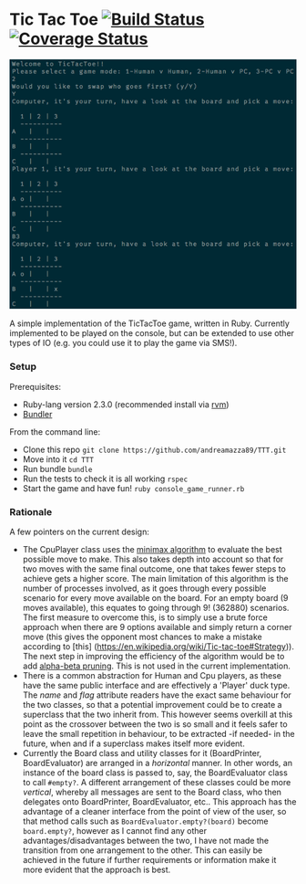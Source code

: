 # Tic Tac Toe [![Build Status](https://travis-ci.org/andreamazza89/TTT.svg?branch=master)](https://travis-ci.org/andreamazza89/TTT) [![Coverage Status](https://coveralls.io/repos/github/andreamazza89/TTT/badge.svg?branch=master)](https://coveralls.io/github/andreamazza89/TTT?branch=master)

![screenshot](https://github.com/andreamazza89/TTT/blob/master/screenshot/Screen%20Shot%202016-10-30%20at%2010.47.19.png)

A simple implementation of the TicTacToe game, written in Ruby. Currently 
implemented to be played on the console, but can be extended to use other types 
of IO (e.g. you could use it to play the game via SMS!).

### Setup

Prerequisites:

- Ruby-lang version 2.3.0 (recommended install via [rvm](https://rvm.io/rvm/install))
- [Bundler](http://bundler.io/)

From the command line:

- Clone this repo ```git clone https://github.com/andreamazza89/TTT.git```
- Move into it ```cd TTT```
- Run bundle ```bundle```
- Run the tests to check it is all working ```rspec```
- Start the game and have fun! ```ruby console_game_runner.rb```

### Rationale

A few pointers on the current design:

- The CpuPlayer class uses the [minimax algorithm](https://en.wikipedia.org/wiki/Minimax) 
to evaluate the best possible move to make. This also takes depth into account 
so that for two moves with the same final outcome, one that takes fewer steps to 
achieve gets a higher score. The main limitation of this algorithm is the number 
of processes involved, as it goes through every possible scenario for every move 
available on the board. For an empty board (9 moves available), this equates to 
going through 9! (362880) scenarios. The first measure to overcome this, is to 
simply use a brute force approach when there are 9 options available and simply 
return a corner move (this gives the opponent most chances to make a mistake 
according to [this] (https://en.wikipedia.org/wiki/Tic-tac-toe#Strategy)). The 
next step in improving the efficiency of the algorithm would be to add 
[alpha-beta pruning](https://en.wikipedia.org/wiki/Alpha%E2%80%93beta_pruning). 
This is not used in the current implementation.
- There is a common abstraction for Human and Cpu players, as these have the same 
public interface and are effectively a 'Player' duck type. The _name_ and _flag_ 
attribute readers have the exact same behaviour for the two classes, so that a 
potential improvement could be to create a superclass that the two inherit from. 
This however seems overkill at this point as the crossover between the two is so 
small and it feels safer to leave the small repetition in behaviour, to be 
extracted -if needed- in the future, when and if a superclass makes itself more evident.
- Currently the Board class and utility classes for it (BoardPrinter, BoardEvaluator) 
are arranged in a _horizontal_ manner. In other words, an instance of the board 
class is passed to, say, the BoardEvaluator class to call ```#empty?```. A 
different arrangement of these classes could be more _vertical_, whereby all 
messages are sent to the Board class, who then delegates onto BoardPrinter, 
BoardEvaluator, etc.. This approach has the advantage of a cleaner interface 
from the point of view of the user, so that method calls such as 
```BoardEvaluator.empty?(board)``` become ```board.empty?```, however as I cannot 
find any other advantages/disadvantages between the two, I have not made the 
transition from one arrangement to the other. This can easily be achieved in the 
future if further requirements or information make it more evident that the approach is best.
